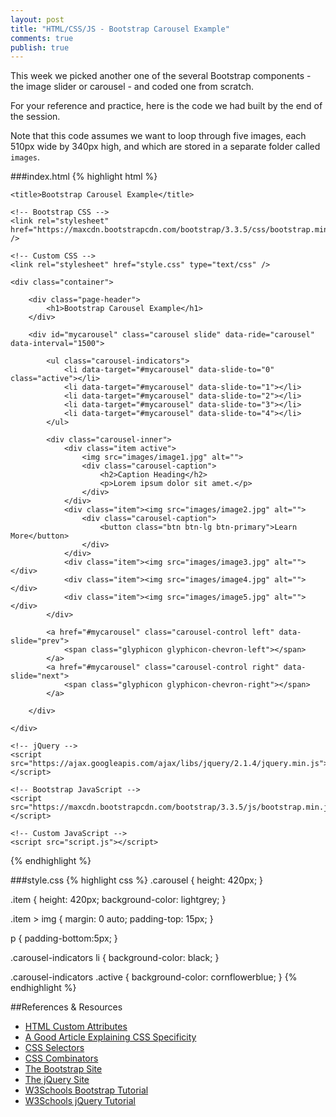 ```yaml
---
layout: post
title: "HTML/CSS/JS - Bootstrap Carousel Example"
comments: true
publish: true
---
```


This week we picked another one of the several Bootstrap components - the image slider or carousel - and coded one from scratch.

For your reference and practice, here is the code we had built by the end of the session.

Note that this code assumes we want to loop through five images, each 510px wide by 340px high, and which are stored in a separate folder called `images`.

###index.html
{% highlight html %}
<!doctype html>
<html>

<head>
    <meta name="viewport" content="width=device-width, initial-scale=1">

    <title>Bootstrap Carousel Example</title>

    <!-- Bootstrap CSS -->
    <link rel="stylesheet" href="https://maxcdn.bootstrapcdn.com/bootstrap/3.3.5/css/bootstrap.min.css" />

    <!-- Custom CSS -->
    <link rel="stylesheet" href="style.css" type="text/css" />

</head>

<body>

    <div class="container">

        <div class="page-header">
            <h1>Bootstrap Carousel Example</h1>
        </div>

        <div id="mycarousel" class="carousel slide" data-ride="carousel" data-interval="1500">

            <ul class="carousel-indicators">
                <li data-target="#mycarousel" data-slide-to="0" class="active"></li>
                <li data-target="#mycarousel" data-slide-to="1"></li>
                <li data-target="#mycarousel" data-slide-to="2"></li>
                <li data-target="#mycarousel" data-slide-to="3"></li>
                <li data-target="#mycarousel" data-slide-to="4"></li>
            </ul>

            <div class="carousel-inner">
                <div class="item active">
                    <img src="images/image1.jpg" alt="">
                    <div class="carousel-caption">
                        <h2>Caption Heading</h2>
                        <p>Lorem ipsum dolor sit amet.</p>
                    </div>
                </div>
                <div class="item"><img src="images/image2.jpg" alt="">
                    <div class="carousel-caption">
                        <button class="btn btn-lg btn-primary">Learn More</button>
                    </div>
                </div>
                <div class="item"><img src="images/image3.jpg" alt=""></div>
                <div class="item"><img src="images/image4.jpg" alt=""></div>
                <div class="item"><img src="images/image5.jpg" alt=""></div>
            </div>

            <a href="#mycarousel" class="carousel-control left" data-slide="prev">
                <span class="glyphicon glyphicon-chevron-left"></span>
            </a>
            <a href="#mycarousel" class="carousel-control right" data-slide="next">
                <span class="glyphicon glyphicon-chevron-right"></span>
            </a>

        </div>

    </div>

    <!-- jQuery -->
    <script src="https://ajax.googleapis.com/ajax/libs/jquery/2.1.4/jquery.min.js"></script>

    <!-- Bootstrap JavaScript -->
    <script src="https://maxcdn.bootstrapcdn.com/bootstrap/3.3.5/js/bootstrap.min.js"></script>

    <!-- Custom JavaScript -->
    <script src="script.js"></script>

</body>

</html>
{% endhighlight %}


###style.css
{% highlight css %}
.carousel {
    height: 420px;
}

.item {
    height: 420px;
    background-color: lightgrey;
}

.item > img {
    margin: 0 auto;
    padding-top: 15px;
}

p {
    padding-bottom:5px;
}

.carousel-indicators li {
    background-color: black;
}

.carousel-indicators .active {
    background-color: cornflowerblue;
}
{% endhighlight %}


##References &amp; Resources

- [HTML Custom Attributes](https://developer.mozilla.org/en/docs/Web/Guide/HTML/Using_data_attributes)
- [A Good Article Explaining CSS Specificity](http://vanseodesign.com/css/css-specificity-inheritance-cascaade/)
- [CSS Selectors](https://developer.mozilla.org/en-US/docs/Web/CSS/CSS_Selectors)
- [CSS Combinators](http://www.w3schools.com/css/css_combinators.asp)
- [The Bootstrap Site](http://getbootstrap.com/)
- [The jQuery Site](https://jquery.com/)
- [W3Schools Bootstrap Tutorial](http://www.w3schools.com/bootstrap/)
- [W3Schools jQuery Tutorial](http://www.w3schools.com/jquery/)





